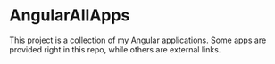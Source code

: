 # AngularAllApps

This project is a collection of my Angular applications. Some apps are provided right in this repo, while others are external links.

